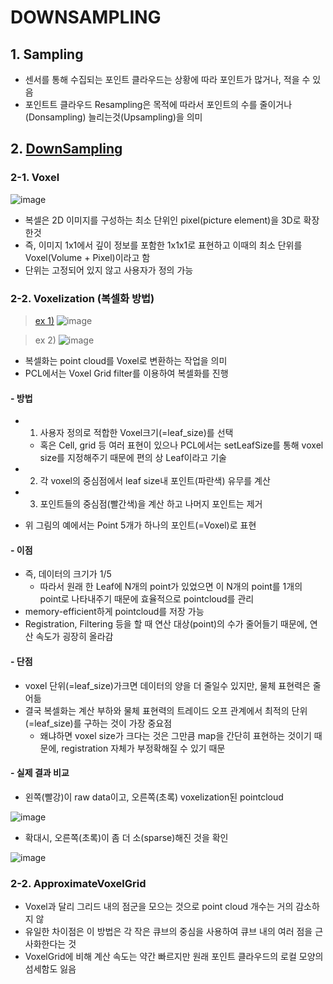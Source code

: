 DOWNSAMPLING
===
## 1. Sampling
- 센서를 통해 수집되는 포인트 클라우드는 상황에 따라 포인트가 많거나, 적을 수 있음
- 포인트트 클라우드 Resampling은 목적에 따라서 포인트의 수를 줄이거나(Donsampling) 늘리는것(Upsampling)을 의미

## 2. [DownSampling](https://pcl.gitbook.io/tutorial/part-1/part01-chapter02)
### 2-1. Voxel

![image](https://user-images.githubusercontent.com/108650199/199896938-4435e056-6d51-42e3-b75c-83537a71167e.png)

- 복셀은 2D 이미지를 구성하는 최소 단위인 pixel(picture element)을 3D로 확장한것
- 즉, 이미지 1x1에서 깊이 정보를 포함한 1x1x1로 표현하고 이때의 최소 단위를 Voxel(Volume + Pixel)이라고 함
- 단위는 고정되어 있지 않고 사용자가 정의 가능 

### 2-2. Voxelization (복셀화 방법)

> [ex 1)](https://limhyungtae.github.io/2021-09-12-ROS-Point-Cloud-Library-(PCL)-5.-Voxelization/)
![image](https://user-images.githubusercontent.com/108650199/199897854-857ec49b-5d85-44f7-b16e-f88e4147c32a.png)

> ex 2)
![image](https://user-images.githubusercontent.com/108650199/199897051-fb417f39-ff50-4ad5-8ace-dd4f9387998e.png)

- 복셀화는 point cloud를 Voxel로 변환하는 작업을 의미
- PCL에서는 Voxel Grid filter를 이용하여 복셀화를 진행
#### - 방법
- 1) 사용자 정의로 적합한 Voxel크기(=leaf_size)를 선택
  - 혹은 Cell, grid 등 여러 표현이 있으나 PCL에서는 setLeafSize를 통해 voxel size를 지정해주기 때문에 편의 상 Leaf이라고 기술 
- 2) 각 voxel의 중심점에서 leaf size내 포인트(파란색) 유무를 계산
- 3) 포인트들의 중심점(빨간색)을 계산 하고 나머지 포인트는 제거

- 위 그림의 예에서는 Point 5개가 하나의 포인트(=Voxel)로 표현

#### - 이점
- 즉, 데이터의 크기가 1/5
  - 따라서 원래 한 Leaf에 N개의 point가 있었으면 이 N개의 point를 1개의 point로 나타내주기 때문에 효율적으로 pointcloud를 관리 
- memory-efficient하게 pointcloud를 저장 가능
- Registration, Filtering 등을 할 때 연산 대상(point)의 수가 줄어들기 때문에, 연산 속도가 굉장히 올라감

#### - 단점
- voxel 단위(=leaf_size)가크면 데이터의 양을 더 줄일수 있지만, 물체 표현력은 줄어듦
- 결국 복셀화는 계산 부하와 물체 표현력의 트레이드 오프 관계에서 최적의 단위(=leaf_size)를 구하는 것이 가장 중요점
  - 왜냐하면 voxel size가 크다는 것은 그만큼 map을 간단히 표현하는 것이기 때문에, registration 자체가 부정확해질 수 있기 때문

#### - 실제 결과 비교
- 왼쪽(빨강)이 raw data이고, 오른쪽(초록) voxelization된 pointcloud

![image](https://user-images.githubusercontent.com/108650199/199898267-70af9602-f523-4ee1-bbe7-2fdbc5d63dd7.png)

- 확대시, 오른쪽(초록)이 좀 더 소(sparse)해진 것을 확인

![image](https://user-images.githubusercontent.com/108650199/199898270-9b9b6dde-4a61-4cc6-85e3-ac46a9a77914.png)

### 2-2. ApproximateVoxelGrid
- Voxel과 달리 그리드 내의 점군을 모으는 것으로 point cloud 개수는 거의 감소하지 않
- 유일한 차이점은 이 방법은 각 작은 큐브의 중심을 사용하여 큐브 내의 여러 점을 근사화한다는 것
- VoxelGrid에 비해 계산 속도는 약간 빠르지만 원래 포인트 클라우드의 로컬 모양의 섬세함도 잃음
